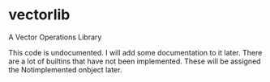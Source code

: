 vectorlib
=========

A Vector Operations Library

This code is undocumented.
I will add some documentation to it later.
There are a lot of builtins that have not been implemented.
These will be assigned the Notimplemented onbject later.
